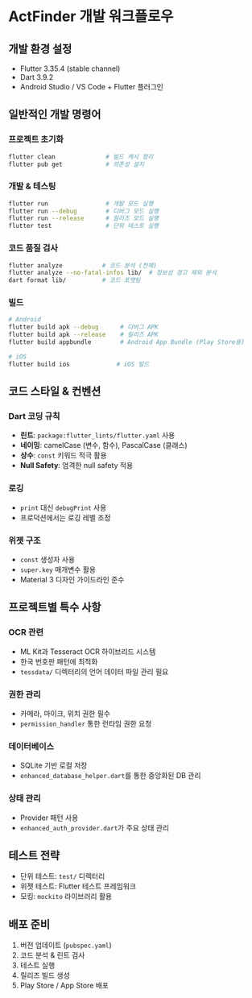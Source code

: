 # ActFinder 개발 워크플로우

## 개발 환경 설정
- Flutter 3.35.4 (stable channel)
- Dart 3.9.2
- Android Studio / VS Code + Flutter 플러그인

## 일반적인 개발 명령어

### 프로젝트 초기화
```bash
flutter clean              # 빌드 캐시 정리
flutter pub get            # 의존성 설치
```

### 개발 & 테스팅
```bash
flutter run                # 개발 모드 실행
flutter run --debug        # 디버그 모드 실행
flutter run --release      # 릴리즈 모드 실행
flutter test               # 단위 테스트 실행
```

### 코드 품질 검사
```bash
flutter analyze           # 코드 분석 (전체)
flutter analyze --no-fatal-infos lib/  # 정보성 경고 제외 분석
dart format lib/          # 코드 포맷팅
```

### 빌드
```bash
# Android
flutter build apk --debug      # 디버그 APK
flutter build apk --release    # 릴리즈 APK
flutter build appbundle        # Android App Bundle (Play Store용)

# iOS
flutter build ios             # iOS 빌드
```

## 코드 스타일 & 컨벤션

### Dart 코딩 규칙
- **린트**: `package:flutter_lints/flutter.yaml` 사용
- **네이밍**: camelCase (변수, 함수), PascalCase (클래스)
- **상수**: `const` 키워드 적극 활용
- **Null Safety**: 엄격한 null safety 적용

### 로깅
- `print` 대신 `debugPrint` 사용
- 프로덕션에서는 로깅 레벨 조정

### 위젯 구조
- `const` 생성자 사용
- `super.key` 매개변수 활용
- Material 3 디자인 가이드라인 준수

## 프로젝트별 특수 사항

### OCR 관련
- ML Kit과 Tesseract OCR 하이브리드 시스템
- 한국 번호판 패턴에 최적화
- `tessdata/` 디렉터리의 언어 데이터 파일 관리 필요

### 권한 관리
- 카메라, 마이크, 위치 권한 필수
- `permission_handler` 통한 런타임 권한 요청

### 데이터베이스
- SQLite 기반 로컬 저장
- `enhanced_database_helper.dart`를 통한 중앙화된 DB 관리

### 상태 관리
- Provider 패턴 사용
- `enhanced_auth_provider.dart`가 주요 상태 관리

## 테스트 전략
- 단위 테스트: `test/` 디렉터리
- 위젯 테스트: Flutter 테스트 프레임워크
- 모킹: `mockito` 라이브러리 활용

## 배포 준비
1. 버전 업데이트 (`pubspec.yaml`)
2. 코드 분석 & 린트 검사
3. 테스트 실행
4. 릴리즈 빌드 생성
5. Play Store / App Store 배포